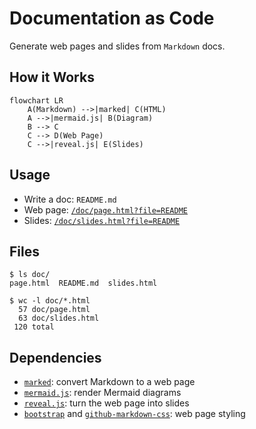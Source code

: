 # Documentation as Code

Generate web pages and slides from `Markdown` docs.


## How it Works

```mermaid
flowchart LR
    A(Markdown) -->|marked| C(HTML)
    A -->|mermaid.js| B(Diagram)
    B --> C
    C --> D(Web Page)
    C -->|reveal.js| E(Slides)
```


## Usage

- Write a doc: `README.md`
- Web page: [`/doc/page.html?file=README`](https://onenow.life/doc/page.html?file=README)
- Slides: [`/doc/slides.html?file=README`](https://onenow.life/doc/slides.html?file=README)


## Files

```console
$ ls doc/
page.html  README.md  slides.html

$ wc -l doc/*.html
  57 doc/page.html
  63 doc/slides.html
 120 total
```


## Dependencies

- [`marked`](https://marked.js.org/): convert Markdown to a web page
- [`mermaid.js`](https://mermaid.js.org/): render Mermaid diagrams
- [`reveal.js`](https://revealjs.com/): turn the web page into slides
- [`bootstrap`](https://getbootstrap.com/) and [`github-markdown-css`](https://github.com/sindresorhus/github-markdown-css): web page styling

